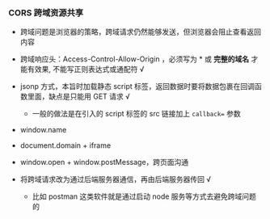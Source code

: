### CORS 跨域资源共享

* 跨域问题是浏览器的策略，跨域请求仍然能够发送，但浏览器会阻止查看返回内容

* 跨域响应头：Access-Control-Allow-Origin ，必须写为 * 或 **完整的域名** 才能有效果, 不能写正则表达式或通配符 √

* jsonp 方式，本旨时加载静态 script 标签，返回数据时要将数据包裹在回调函数里面，缺点是只能用 GET 请求 √
  * 一般的做法是在引入的 script 标签的 src 链接加上 `callback=` 参数
* window.name
* document.domain + iframe
* window.open + window.postMessage，跨页面沟通
* 将跨域请求改为通过后端服务器通信，再由后端服务器传回 √
  * 比如 postman 这类软件就是通过启动 node 服务等方式去避免跨域问题的

